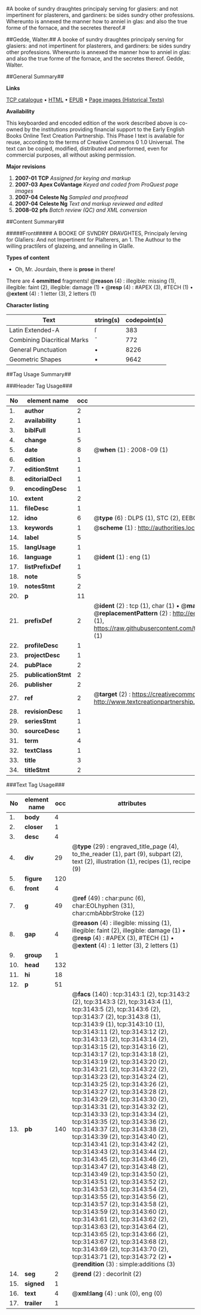 #A booke of sundry draughtes principaly serving for glasiers: and not impertinent for plasterers, and gardiners: be sides sundry other professions. Whereunto is annexed the manner how to anniel in glas: and also the true forme of the fornace, and the secretes thereof.#

##Gedde, Walter.##
A booke of sundry draughtes principaly serving for glasiers: and not impertinent for plasterers, and gardiners: be sides sundry other professions. Whereunto is annexed the manner how to anniel in glas: and also the true forme of the fornace, and the secretes thereof.
Gedde, Walter.

##General Summary##

**Links**

[TCP catalogue](http://www.ota.ox.ac.uk/tcp/)  • 
[HTML](http://tei.it.ox.ac.uk/tcp/Texts-HTML/free/A01/A01569.html)  • 
[EPUB](http://tei.it.ox.ac.uk/tcp/Texts-EPUB/free/A01/A01569.epub) • 
[Page images (Historical Texts)](https://data.historicaltexts.jisc.ac.uk/view?pubId=eebo-99838755e&pageId=eebo-99838755e-3143-1)

**Availability**

This keyboarded and encoded edition of the
	       work described above is co-owned by the institutions
	       providing financial support to the Early English Books
	       Online Text Creation Partnership. This Phase I text is
	       available for reuse, according to the terms of Creative
	       Commons 0 1.0 Universal. The text can be copied,
	       modified, distributed and performed, even for
	       commercial purposes, all without asking permission.

**Major revisions**

1. __2007-01__ __TCP__ *Assigned for keying and markup*
1. __2007-03__ __Apex CoVantage__ *Keyed and coded from ProQuest page images*
1. __2007-04__ __Celeste Ng__ *Sampled and proofread*
1. __2007-04__ __Celeste Ng__ *Text and markup reviewed and edited*
1. __2008-02__ __pfs__ *Batch review (QC) and XML conversion*

##Content Summary##

#####Front#####
A
BOOKE OF SVNDRY DRAVGHTES, Principaly ſerving for Glaſiers: And not Impertinent for Plaſterers, an
1. 
The Authour to the willing practiſers of glazeing, and anneiling in Glaſſe.

**Types of content**

  * Oh, Mr. Jourdain, there is **prose** in there!

There are 4 **ommitted** fragments! 
 @__reason__ (4) : illegible: missing (1), illegible: faint (2), illegible: damage (1)  •  @__resp__ (4) : #APEX (3), #TECH (1)  •  @__extent__ (4) : 1 letter (3), 2 letters (1)

**Character listing**


|Text|string(s)|codepoint(s)|
|---|---|---|
|Latin Extended-A|ſ|383|
|Combining             Diacritical Marks|̄|772|
|General Punctuation|•|8226|
|Geometric Shapes|▪|9642|

##Tag Usage Summary##

###Header Tag Usage###

|No|element name|occ|attributes|
|---|---|---|---|
|1.|__author__|2||
|2.|__availability__|1||
|3.|__biblFull__|1||
|4.|__change__|5||
|5.|__date__|8| @__when__ (1) : 2008-09 (1)|
|6.|__edition__|1||
|7.|__editionStmt__|1||
|8.|__editorialDecl__|1||
|9.|__encodingDesc__|1||
|10.|__extent__|2||
|11.|__fileDesc__|1||
|12.|__idno__|6| @__type__ (6) : DLPS (1), STC (2), EEBO-CITATION (1), PROQUEST (1), VID (1)|
|13.|__keywords__|1| @__scheme__ (1) : http://authorities.loc.gov/ (1)|
|14.|__label__|5||
|15.|__langUsage__|1||
|16.|__language__|1| @__ident__ (1) : eng (1)|
|17.|__listPrefixDef__|1||
|18.|__note__|5||
|19.|__notesStmt__|2||
|20.|__p__|11||
|21.|__prefixDef__|2| @__ident__ (2) : tcp (1), char (1)  •  @__matchPattern__ (2) : ([0-9\-]+):([0-9IVX]+) (1), (.+) (1)  •  @__replacementPattern__ (2) : http://eebo.chadwyck.com/downloadtiff?vid=$1&page=$2 (1), https://raw.githubusercontent.com/textcreationpartnership/Texts/master/tcpchars.xml#$1 (1)|
|22.|__profileDesc__|1||
|23.|__projectDesc__|1||
|24.|__pubPlace__|2||
|25.|__publicationStmt__|2||
|26.|__publisher__|2||
|27.|__ref__|2| @__target__ (2) : https://creativecommons.org/publicdomain/zero/1.0/ (1), http://www.textcreationpartnership.org/docs/. (1)|
|28.|__revisionDesc__|1||
|29.|__seriesStmt__|1||
|30.|__sourceDesc__|1||
|31.|__term__|4||
|32.|__textClass__|1||
|33.|__title__|3||
|34.|__titleStmt__|2||


###Text Tag Usage###

|No|element name|occ|attributes|
|---|---|---|---|
|1.|__body__|4||
|2.|__closer__|1||
|3.|__desc__|4||
|4.|__div__|29| @__type__ (29) : engraved_title_page (4), to_the_reader (1), part (9), subpart (2), text (2), illustration (1), recipes (1), recipe (9)|
|5.|__figure__|120||
|6.|__front__|4||
|7.|__g__|49| @__ref__ (49) : char:punc (6), char:EOLhyphen (31), char:cmbAbbrStroke (12)|
|8.|__gap__|4| @__reason__ (4) : illegible: missing (1), illegible: faint (2), illegible: damage (1)  •  @__resp__ (4) : #APEX (3), #TECH (1)  •  @__extent__ (4) : 1 letter (3), 2 letters (1)|
|9.|__group__|1||
|10.|__head__|132||
|11.|__hi__|18||
|12.|__p__|51||
|13.|__pb__|140| @__facs__ (140) : tcp:3143:1 (2), tcp:3143:2 (2), tcp:3143:3 (2), tcp:3143:4 (1), tcp:3143:5 (2), tcp:3143:6 (2), tcp:3143:7 (2), tcp:3143:8 (1), tcp:3143:9 (1), tcp:3143:10 (1), tcp:3143:11 (2), tcp:3143:12 (2), tcp:3143:13 (2), tcp:3143:14 (2), tcp:3143:15 (2), tcp:3143:16 (2), tcp:3143:17 (2), tcp:3143:18 (2), tcp:3143:19 (2), tcp:3143:20 (2), tcp:3143:21 (2), tcp:3143:22 (2), tcp:3143:23 (2), tcp:3143:24 (2), tcp:3143:25 (2), tcp:3143:26 (2), tcp:3143:27 (2), tcp:3143:28 (2), tcp:3143:29 (2), tcp:3143:30 (2), tcp:3143:31 (2), tcp:3143:32 (2), tcp:3143:33 (2), tcp:3143:34 (2), tcp:3143:35 (2), tcp:3143:36 (2), tcp:3143:37 (2), tcp:3143:38 (2), tcp:3143:39 (2), tcp:3143:40 (2), tcp:3143:41 (2), tcp:3143:42 (2), tcp:3143:43 (2), tcp:3143:44 (2), tcp:3143:45 (2), tcp:3143:46 (2), tcp:3143:47 (2), tcp:3143:48 (2), tcp:3143:49 (2), tcp:3143:50 (2), tcp:3143:51 (2), tcp:3143:52 (2), tcp:3143:53 (2), tcp:3143:54 (2), tcp:3143:55 (2), tcp:3143:56 (2), tcp:3143:57 (2), tcp:3143:58 (2), tcp:3143:59 (2), tcp:3143:60 (2), tcp:3143:61 (2), tcp:3143:62 (2), tcp:3143:63 (2), tcp:3143:64 (2), tcp:3143:65 (2), tcp:3143:66 (2), tcp:3143:67 (2), tcp:3143:68 (2), tcp:3143:69 (2), tcp:3143:70 (2), tcp:3143:71 (2), tcp:3143:72 (2)  •  @__rendition__ (3) : simple:additions (3)|
|14.|__seg__|2| @__rend__ (2) : decorInit (2)|
|15.|__signed__|1||
|16.|__text__|4| @__xml:lang__ (4) : unk (0), eng (0)|
|17.|__trailer__|1||
